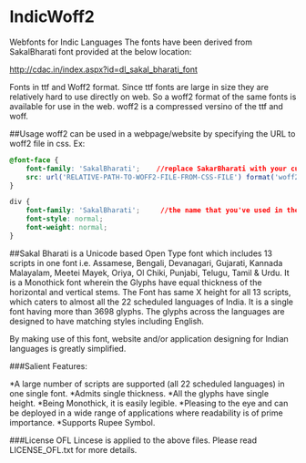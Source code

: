 # IndicWoff2
Webfonts for Indic Languages
The fonts have been derived from SakalBharati font provided at the below location:

http://cdac.in/index.aspx?id=dl_sakal_bharati_font
    
Fonts in ttf and Woff2 format. Since ttf fonts are large in size they are relatively hard to use directly on web. So a woff2 format of the same fonts is available for use in the web. woff2 is a compressed versino of the ttf and woff.

##Usage
woff2 can be used in a webpage/website by specifying the URL to woff2 file in css. Ex:
```css
@font-face {
    font-family: 'SakalBharati';    //replace SakarBharati with your custom name.
    src: url('RELATIVE-PATH-TO-WOFF2-FILE-FROM-CSS-FILE') format('woff2');
}

div {
    font-family: 'SakalBharati';     //the name that you've used in the @font-face
    font-style: normal;
    font-weight: normal;
}
```


##Sakal Bharati
is a Unicode based Open Type font which includes 13 scripts in one font i.e. Assamese, Bengali, Devanagari, Gujarati, Kannada Malayalam, Meetei Mayek, Oriya, Ol Chiki, Punjabi, Telugu, Tamil & Urdu. It is a Monothick font wherein the Glyphs have equal thickness of the horizontal and vertical stems. The Font has same X height for all 13 scripts, which caters to almost all the 22 scheduled languages of India. It is a single font having more than 3698 glyphs. The glyphs across the languages are designed to have matching styles including English.

By making use of this font, website and/or application designing for Indian languages is greatly simplified.

###Salient Features:

*A large number of scripts are supported (all 22 scheduled languages) in one single font.
*Admits single thickness.
*All the glyphs have single height.
*Being Monothick, it is easily legible.
*Pleasing to the eye and can be deployed in a wide range of applications where readability is of prime importance.
*Supports Rupee Symbol.

###License
OFL Lincese is applied to the above files. Please read LICENSE_OFL.txt for more details.

